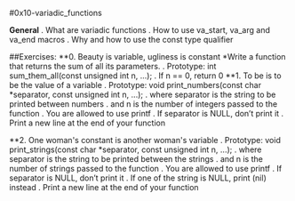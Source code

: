 #0x10-variadic_functions

**General**
. What are variadic functions
. How to use va_start, va_arg and va_end macros
. Why and how to use the const type qualifier

##Exercises:
**0. Beauty is variable, ugliness is constant
	*Write a function that returns the sum of all its parameters.
		. Prototype: int sum_them_all(const unsigned int n, ...);
		. If n == 0, return 0
**1. To be is to be the value of a variable
	. Prototype: void print_numbers(const char *separator, const unsigned int n, ...);
	. where separator is the string to be printed between numbers
	. and n is the number of integers passed to the function
	. You are allowed to use printf
	. If separator is NULL, don’t print it
	. Print a new line at the end of your function

**2. One woman's constant is another woman's variable
	. Prototype: void print_strings(const char *separator, const unsigned int n, ...);
	. where separator is the string to be printed between the strings
	. and n is the number of strings passed to the function
	. You are allowed to use printf
	. If separator is NULL, don’t print it
	. If one of the string is NULL, print (nil) instead
	. Print a new line at the end of your function
